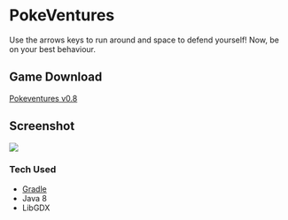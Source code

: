 # PokeVentures

Use the arrows keys to run around and space to defend yourself! Now, be on your best behaviour.

## Game Download
[Pokeventures v0.8](https://www.dropbox.com/s/vaazpyy6nanzdtt/pokeventures-0.8.jar?dl=0)

## Screenshot
<img src = "http://puu.sh/jLrzJ/da969ea48d.png">

### Tech Used
* [Gradle](http://gradle.org/)
* Java 8
* LibGDX
